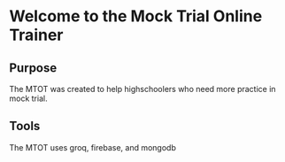 # Welcome to the Mock Trial Online Trainer

## Purpose
The MTOT was created to help highschoolers who need more practice in mock trial.

## Tools
The MTOT uses groq, firebase, and mongodb
